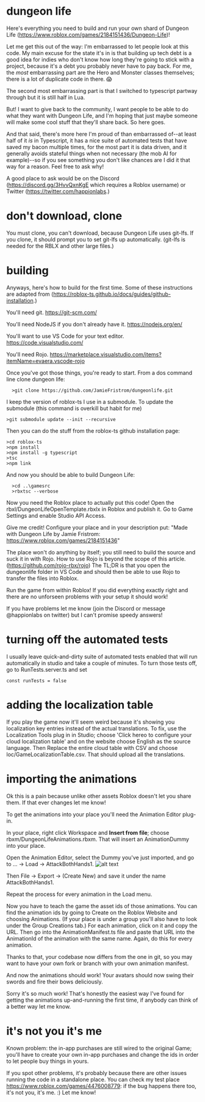 # dungeon life

Here's everything you need to build and run your own shard of Dungeon Life (https://www.roblox.com/games/2184151436/Dungeon-Life)!

Let me get this out of the way: I'm embarrassed to let people look at this code. My main excuse for the state it's in is that building up tech debt is a good idea for indies who don't know how long they're going to stick with a project, because it's a debt you probably never have to pay back. For me, the *most* embarrassing part are the Hero and Monster classes themselves; there is a lot of duplicate code in there. :scream:

The second most embarrassing part is that I switched to typescript partway through but it is still half in Lua.

But! I want to give back to the community, I want people to be able to do what they want with Dungeon Life, and I'm hoping that just maybe someone will make some cool stuff that they'll share back. So here goes.

And that said, there's more here I'm proud of than embarrassed of--at least half of it *is* in Typescript, it has a nice suite of automated tests that have saved my bacon multiple times, for the most part it is data driven, and it generally avoids stateful things when not necessary (the mob AI for example)--so if you see something you don't like chances are I did it that way for a reason. Feel free to ask why!

A good place to ask would be on the Discord (https://discord.gg/3HvvQxnKgE which requires a Roblox username) or Twitter (https://twitter.com/happionlabs.)

# don't download, clone

You must clone, you can't download, because Dungeon Life uses git-lfs. If you clone, it should prompt you to set git-lfs up automatically. (git-lfs is needed for the RBLX and other large files.)

# building

Anyways, here's how to build for the first time. Some of these instructions are adapted from (https://roblox-ts.github.io/docs/guides/github-installation.)

You'll need git. https://git-scm.com/

You'll need NodeJS if you don't already have it. https://nodejs.org/en/ 

You'll want to use VS Code for your text editor. https://code.visualstudio.com/

You'll need Rojo. https://marketplace.visualstudio.com/items?itemName=evaera.vscode-rojo

Once you've got those things, you're ready to start. From a dos command line clone dungeon life:
```
  >git clone https://github.com/JamieFristrom/dungeonlife.git
```
I keep the version of roblox-ts I use in a submodule. To update the submodule (this command is overkill but habit for me)
```
>git submodule update --init --recursive
```
Then you can do the stuff from the roblox-ts github installation page:
```
>cd roblox-ts
>npm install
>npm install -g typescript 
>tsc
>npm link
```
And now you should be able to build Dungeon Life:
```
  >cd ..\gamesrc
  >rbxtsc --verbose
```

Now you need the Roblox place to actually put this code! Open the rbxl/DungeonLifeOpenTemplate.rbxlx in Roblox and publish it. Go to Game Settings and enable Studio API Access. 

Give me credit! Configure your place and in your description put: "Made with Dungeon Life by Jamie Fristrom: https://www.roblox.com/games/2184151436"

The place won't do anything by itself; you still need to build the source and suck it in with Rojo. How to use Rojo is beyond the scope of this article. (https://github.com/rojo-rbx/rojo) The TL;DR is that you open the dungeonlife folder in VS Code and should then be able to use Rojo to transfer the files into Roblox.

Run the game from within Roblox! If you did everything exactly right and there are no unforseen problems with your setup it should work!

If you have problems let me know (join the Discord or message @happionlabs on twitter) but I can't promise speedy answers!

# turning off the automated tests

I usually leave quick-and-dirty suite of automated tests enabled that will run automatically in studio and take a couple of minutes. To turn those tests off, go to RunTests.server.ts and set

`const runTests = false`

# adding the localization table

If you play the game now it'll seem weird because it's showing you localization key entries instead of the actual translations. To fix, use the Localization Tools plug in in Studio; choose 'Click hereo to configure your cloud localization table' and on the website choose English as the source language. 
Then Replace the entire cloud table with CSV and choose loc/GameLocalizationTable.csv. That should upload all the translations. 

# importing the animations

Ok this is a pain because unlike other assets Roblox doesn't let you share them. If that ever changes let me know!

To get the animations into your place you'll need the Animation Editor plug-in.

In your place, right click Workspace and **Insert from file**; choose rbxm/DungeonLifeAnimations.rbxm. That will insert an AnimationDummy into your place.

Open the Animation Editor, select the Dummy you've just imported, and go to ... -> Load -> AttackBothHands1.
![alt text](https://i.gyazo.com/40997aff0094c3b2b814405ca770b76e.png "Logo Title Text 1")

Then File -> Export -> (Create New) and save it under the name AttackBothHands1.

Repeat the process for every animation in the Load menu. 

Now you have to teach the game the asset ids of those animations. You can find the animation ids by going to Create on the Roblox Website and choosing Animations. (If your place is under a group you'll also have to look under the Group Creations tab.) For each animation, click on it and copy the URL. Then go into the AnimationManifest.ts file and paste that URL into the AnimationId of the animation with the same name. Again, do this for every animation.

Thanks to that, your codebase now differs from the one in git, so you may want to have your own fork or branch with your own animation manifest. 

And now the animations should work! Your avatars should now swing their swords and fire their bows deliciously.

Sorry it's so much work! That's honestly the easiest way I've found for getting the animations up-and-running the first time, if anybody can think of a better way let me know.

# it's not you it's me

Known problem: the in-app purchases are still wired to the original Game; you'll have to create your own in-app purchases and change the ids in order to let people buy things in yours.

If you spot other problems, it's probably because there are other issues running the code in a standalone place. You can check my test place https://www.roblox.com/games/4476008779: if the bug happens there too, it's not you, it's me. :) Let me know! 
